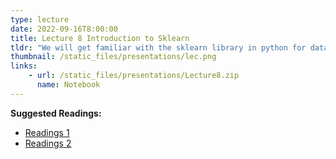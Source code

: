 ```yaml
---
type: lecture
date: 2022-09-16T8:00:00
title: Lecture 8 Introduction to Sklearn
tldr: "We will get familiar with the sklearn library in python for data mining"
thumbnail: /static_files/presentations/lec.png
links: 
    - url: /static_files/presentations/Lecture8.zip
      name: Notebook
---
```

**Suggested Readings:**
- [Readings 1](https://scikit-learn.org/stable/user_guide.html)
- [Readings 2](https://scikit-learn.org/stable/tutorial/index.html)

